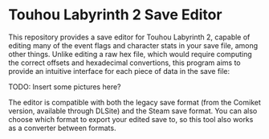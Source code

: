 # Touhou Labyrinth 2 Save Editor

This repository provides a save editor for Touhou Labyrinth 2, capable of editing many of the event flags and character stats in your save file, among other things. Unlike editing a raw hex file, which would require computing the correct offsets and hexadecimal convertions, this program aims to provide an intuitive interface for each piece of data in the save file:

TODO: Insert some pictures here?

The editor is compatible with both the legacy save format (from the Comiket version, available through DLSite) and the Steam save format. You can also choose which format to export your edited save to, so this tool also works as a converter between formats.

